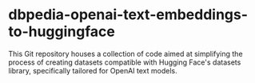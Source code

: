 # dbpedia-openai-text-embeddings-to-huggingface
This Git repository houses a collection of code aimed at simplifying the process of creating datasets compatible with Hugging Face's datasets library, specifically tailored for OpenAI text models.
